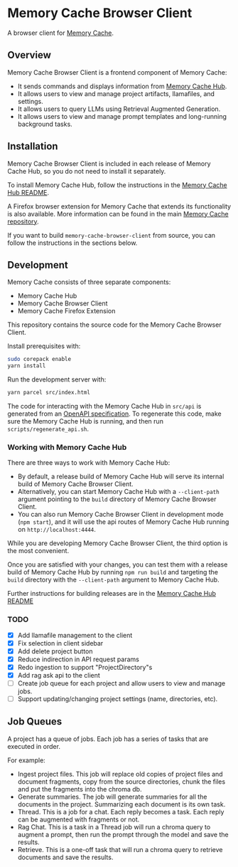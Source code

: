 # Memory Cache Browser Client

A browser client for [Memory Cache](https://github.com/Mozilla-Ocho/Memory-Cache).

## Overview

Memory Cache Browser Client is a frontend component of Memory Cache:

- It sends commands and displays information from [Memory Cache Hub](https://github.com/johnshaughnessy/Memory-Cache-Hub/).
- It allows users to view and manage project artifacts, llamafiles, and settings.
- It allows users to query LLMs using Retrieval Augmented Generation.
- It allows users to view and manage prompt templates and long-running background tasks.

## Installation

Memory Cache Browser Client is included in each release of Memory Cache Hub, so you do not need to install it separately.

To install Memory Cache Hub, follow the instructions in the [Memory Cache Hub README](https://github.com/johnshaughnessy/Memory-Cache-Hub/?tab=readme-ov-file#memory-cache-hub).

A Firefox browser extension for Memory Cache that extends its functionality is also available. More information can be found in the main [Memory Cache repository](https://github.com/Mozilla-Ocho/Memory-Cache).

If you want to build `memory-cache-browser-client` from source, you can follow the instructions in the sections below.

## Development

Memory Cache consists of three separate components:

- Memory Cache Hub
- Memory Cache Browser Client
- Memory Cache Firefox Extension

This repository contains the source code for the Memory Cache Browser Client.

Install prerequisites with:

``` sh
sudo corepack enable
yarn install
```

Run the development server with:

``` sh
yarn parcel src/index.html
```

The code for interacting with the Memory Cache Hub in `src/api` is generated from an [OpenAPI specification](https://swagger.io/specification/). To regenerate this code, make sure the Memory Cache Hub is running, and then run `scripts/regenerate_api.sh`.

### Working with Memory Cache Hub

There are three ways to work with Memory Cache Hub:

- By default, a release build of Memory Cache Hub will serve its internal build of Memory Cache Browser Client.
- Alternatively, you can start Memory Cache Hub with a `--client-path` argument pointing to the `build` directory of Memory Cache Browser Client.
- You can also run Memory Cache Browser Client in development mode (`npm start`), and it will use the api routes of Memory Cache Hub running on `http://localhost:4444`.

While you are developing Memory Cache Browser Client, the third option is the most convenient. 

Once you are satisfied with your changes, you can test them with a release build of Memory Cache Hub by running `npm run build` and targeting the `build` directory with the `--client-path` argument to Memory Cache Hub.

Further instructions for building releases are in the [Memory Cache Hub README](https://github.com/johnshaughnessy/Memory-Cache-Hub/?tab=readme-ov-file#memory-cache-hub)

### TODO

- [x] Add llamafile management to the client
- [x] Fix selection in client sidebar
- [x] Add delete project button
- [x] Reduce indirection in API request params
- [x] Redo ingestion to support "ProjectDirectory"s
- [x] Add rag ask api to the client
- [ ] Create job queue for each project and allow users to view and manage jobs.
- [ ] Support updating/changing project settings (name, directories, etc).

## Job Queues

A project has a queue of jobs. Each job has a series of tasks that are executed in order. 

For example:
- Ingest project files. This job will replace old copies of project files and document fragments, copy from the source directories, chunk the files and put the fragments into the chroma db. 
- Generate summaries. The job will generate summaries for all the documents in the project. Summarizing each document is its own task.
- Thread. This is a job for a chat. Each reply becomes a task. Each reply can be augmented with fragments or not.
- Rag Chat. This is a task in a Thread job will run a chroma query to augment a prompt, then run the prompt through the model and save the results.
- Retrieve. This is a one-off task that will run a chroma query to retrieve documents and save the results. 

